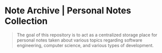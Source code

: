 # Note Archive | Personal Notes Collection
> The goal of this repository is to act as a centralized
> storage place for personal notes taken about various topics
> regarding software engineering, computer science, and various
> types of development.
